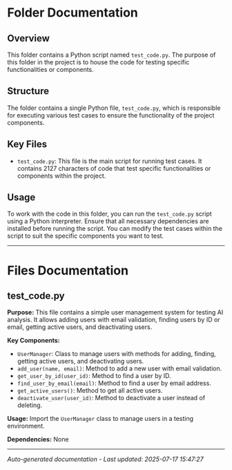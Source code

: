 # Folder Documentation

## Overview
This folder contains a Python script named `test_code.py`. The purpose of this folder in the project is to house the code for testing specific functionalities or components.

## Structure
The folder contains a single Python file, `test_code.py`, which is responsible for executing various test cases to ensure the functionality of the project components.

## Key Files
- `test_code.py`: This file is the main script for running test cases. It contains 2127 characters of code that test specific functionalities or components within the project.

## Usage
To work with the code in this folder, you can run the `test_code.py` script using a Python interpreter. Ensure that all necessary dependencies are installed before running the script. You can modify the test cases within the script to suit the specific components you want to test.

---

# Files Documentation

## test_code.py

**Purpose:** This file contains a simple user management system for testing AI analysis. It allows adding users with email validation, finding users by ID or email, getting active users, and deactivating users.

**Key Components:**
- `UserManager`: Class to manage users with methods for adding, finding, getting active users, and deactivating users.
- `add_user(name, email)`: Method to add a new user with email validation.
- `get_user_by_id(user_id)`: Method to find a user by ID.
- `find_user_by_email(email)`: Method to find a user by email address.
- `get_active_users()`: Method to get all active users.
- `deactivate_user(user_id)`: Method to deactivate a user instead of deleting.

**Usage:** Import the `UserManager` class to manage users in a testing environment.

**Dependencies:** None

---
*Auto-generated documentation - Last updated: 2025-07-17 15:47:27*
